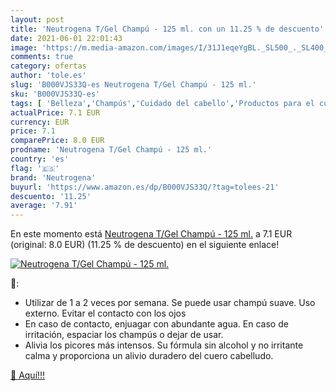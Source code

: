 ```yaml
---
layout: post
title: 'Neutrogena T/Gel Champú - 125 ml. con un 11.25 % de descuento'
date: 2021-06-01 22:01:43
image: 'https://m.media-amazon.com/images/I/31J1eqeYgBL._SL500_._SL400_.jpg'
comments: true
category: ofertas
author: 'tole.es'
slug: 'B000VJS33Q-es Neutrogena T/Gel Champú - 125 ml.'
sku: 'B000VJS33Q-es'
tags: [ 'Belleza','Champús','Cuidado del cabello','Productos para el cuidado del cabello','champú','neutrogena', ]
actualPrice: 7.1 EUR
currency: EUR
price: 7.1
comparePrice: 8.0 EUR
prodname: 'Neutrogena T/Gel Champú - 125 ml.'
country: 'es'
flag: '🇪🇸'
brand: 'Neutrogena'
buyurl: 'https://www.amazon.es/dp/B000VJS33Q/?tag=tolees-21'
descuento: '11.25'
average: '7.91'
---
```


En este momento está [Neutrogena T/Gel Champú - 125 ml.](https://www.amazon.es/dp/B000VJS33Q/?tag=tolees-21) a 7.1 EUR (original: 8.0 EUR) (11.25 %  de descuento) en el siguiente enlace!

[![Neutrogena T/Gel Champú - 125 ml.](https://m.media-amazon.com/images/I/31J1eqeYgBL._SL500_._SL400_.jpg)](https://www.amazon.es/dp/B000VJS33Q/?tag=tolees-21)

🔎:

- Utilizar de 1 a 2 veces por semana. Se puede usar champú suave. Uso externo. Evitar el contacto con los ojos
- En caso de contacto, enjuagar con abundante agua. En caso de irritación, espaciar los champús o dejar de usar.
- Alivia los picores más intensos. Su fórmula sin alcohol y no irritante calma y proporciona un alivio duradero del cuero cabelludo.

[🛒 Aquí!!!](https://www.amazon.es/dp/B000VJS33Q/?tag=tolees-21)

